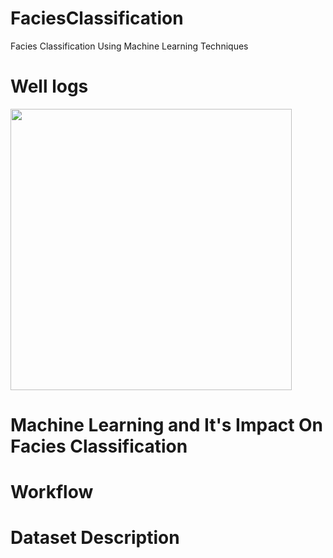 # FaciesClassification

Facies Classification Using Machine Learning Techniques

# Well logs 

<img src="https://user-images.githubusercontent.com/65777681/93685917-6d00a600-fa78-11ea-8dec-85626d352cb2.PNG" width="450">

# Machine Learning and It's Impact On Facies Classification


# Workflow


# Dataset Description
